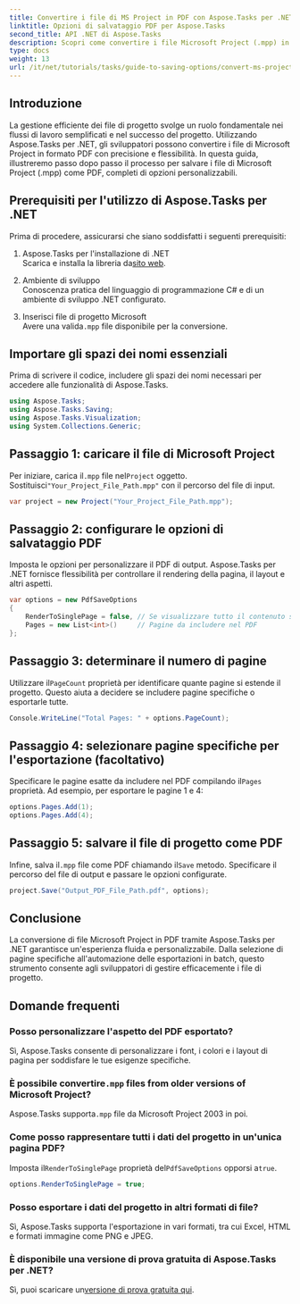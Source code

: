 ```yaml
---
title: Convertire i file di MS Project in PDF con Aspose.Tasks per .NET
linktitle: Opzioni di salvataggio PDF per Aspose.Tasks
second_title: API .NET di Aspose.Tasks
description: Scopri come convertire i file Microsoft Project (.mpp) in PDF con Aspose.Tasks per .NET. Segui questa guida passo passo per personalizzare l'output PDF, selezionare pagine specifiche e automatizzare le conversioni batch.
type: docs
weight: 13
url: /it/net/tutorials/tasks/guide-to-saving-options/convert-ms-project-files-to-pdf/
---
```

## Introduzione

La gestione efficiente dei file di progetto svolge un ruolo fondamentale nei flussi di lavoro semplificati e nel successo del progetto. Utilizzando Aspose.Tasks per .NET, gli sviluppatori possono convertire i file di Microsoft Project in formato PDF con precisione e flessibilità. In questa guida, illustreremo passo dopo passo il processo per salvare i file di Microsoft Project (.mpp) come PDF, completi di opzioni personalizzabili.

## Prerequisiti per l'utilizzo di Aspose.Tasks per .NET

Prima di procedere, assicurarsi che siano soddisfatti i seguenti prerequisiti:

1. Aspose.Tasks per l'installazione di .NET  
    Scarica e installa la libreria da[sito web](https://releases.aspose.com/tasks/net/).

2. Ambiente di sviluppo  
   Conoscenza pratica del linguaggio di programmazione C# e di un ambiente di sviluppo .NET configurato.

3. Inserisci file di progetto Microsoft  
    Avere una valida`.mpp` file disponibile per la conversione.

## Importare gli spazi dei nomi essenziali

Prima di scrivere il codice, includere gli spazi dei nomi necessari per accedere alle funzionalità di Aspose.Tasks. 

```csharp
using Aspose.Tasks;
using Aspose.Tasks.Saving;
using Aspose.Tasks.Visualization;
using System.Collections.Generic;
```

## Passaggio 1: caricare il file di Microsoft Project

 Per iniziare, carica il`.mpp` file nel`Project` oggetto. Sostituisci`"Your_Project_File_Path.mpp"` con il percorso del file di input.

```csharp
var project = new Project("Your_Project_File_Path.mpp");
```

## Passaggio 2: configurare le opzioni di salvataggio PDF

Imposta le opzioni per personalizzare il PDF di output. Aspose.Tasks per .NET fornisce flessibilità per controllare il rendering della pagina, il layout e altri aspetti.

```csharp
var options = new PdfSaveOptions
{
    RenderToSinglePage = false, // Se visualizzare tutto il contenuto su una singola pagina
    Pages = new List<int>()     // Pagine da includere nel PDF
};
```

## Passaggio 3: determinare il numero di pagine

 Utilizzare il`PageCount` proprietà per identificare quante pagine si estende il progetto. Questo aiuta a decidere se includere pagine specifiche o esportarle tutte.

```csharp
Console.WriteLine("Total Pages: " + options.PageCount);
```

## Passaggio 4: selezionare pagine specifiche per l'esportazione (facoltativo)

 Specificare le pagine esatte da includere nel PDF compilando il`Pages` proprietà. Ad esempio, per esportare le pagine 1 e 4:

```csharp
options.Pages.Add(1);
options.Pages.Add(4);
```

## Passaggio 5: salvare il file di progetto come PDF

 Infine, salva il`.mpp` file come PDF chiamando il`Save` metodo. Specificare il percorso del file di output e passare le opzioni configurate.

```csharp
project.Save("Output_PDF_File_Path.pdf", options);
```

## Conclusione

La conversione di file Microsoft Project in PDF tramite Aspose.Tasks per .NET garantisce un'esperienza fluida e personalizzabile. Dalla selezione di pagine specifiche all'automazione delle esportazioni in batch, questo strumento consente agli sviluppatori di gestire efficacemente i file di progetto.

## Domande frequenti

### Posso personalizzare l'aspetto del PDF esportato?
Sì, Aspose.Tasks consente di personalizzare i font, i colori e i layout di pagina per soddisfare le tue esigenze specifiche.

###  È possibile convertire`.mpp` files from older versions of Microsoft Project?
 Aspose.Tasks supporta`.mpp` file da Microsoft Project 2003 in poi.

### Come posso rappresentare tutti i dati del progetto in un'unica pagina PDF?
 Imposta il`RenderToSinglePage` proprietà del`PdfSaveOptions` opporsi a`true`.

```csharp
options.RenderToSinglePage = true;
```

### Posso esportare i dati del progetto in altri formati di file?
Sì, Aspose.Tasks supporta l'esportazione in vari formati, tra cui Excel, HTML e formati immagine come PNG e JPEG.

### È disponibile una versione di prova gratuita di Aspose.Tasks per .NET?
 Sì, puoi scaricare un[versione di prova gratuita qui](https://releases.aspose.com/).